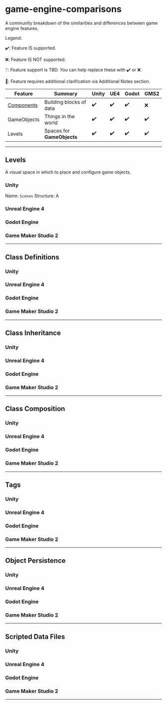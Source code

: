 # game-engine-comparisons

A community breakdown of the similarities and differences between game engine features.

Legend:

✔️: Feature IS supported.

❌: Feature IS NOT supported.

❔: Feature support is TBD. *You* can help replace these with ✔️ or ❌.

📓: Feature requires additional clarification via Additional Notes section.

|Feature|Summary|Unity|UE4|Godot|GMS2
|-------|-------|-----|---|-----|----
|[Components](Components/README.md)|Building blocks of data|✔️|✔️|✔️|❌
|GameObjects|Things in the world|✔️|✔️|✔️|✔️|✔️
|Levels|Spaces for **GameObjects**|✔️|✔️|✔️|✔️

---

## **Levels**

A visual space in which to place and configure game objects.

### Unity

Name: `Scenes`
Structure: A

### Unreal Engine 4

### Godot Engine

### Game Maker Studio 2

---

## **Class Definitions**

### Unity

### Unreal Engine 4

### Godot Engine

### Game Maker Studio 2

---

## **Class Inheritance**

### Unity

### Unreal Engine 4

### Godot Engine

### Game Maker Studio 2

---

## **Class Composition**

### Unity

### Unreal Engine 4

### Godot Engine

### Game Maker Studio 2

---

## **Tags**

### Unity

### Unreal Engine 4

### Godot Engine

### Game Maker Studio 2

---

## **Object Persistence**

### Unity

### Unreal Engine 4

### Godot Engine

### Game Maker Studio 2

---

## **Scripted Data Files**

### Unity

### Unreal Engine 4

### Godot Engine

### Game Maker Studio 2

---
